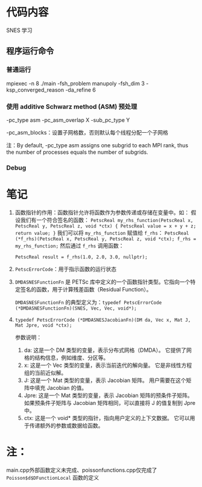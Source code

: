 # 代码内容
SNES 学习
## 程序运行命令
### 普通运行
mpiexec -n 8 ./main -fsh_problem manupoly -fsh_dim 3 -ksp_converged_reason -da_refine 6
### 使用 additive Schwarz method (ASM) 预处理
-pc_type asm -pc_asm_overlap X -sub_pc_type Y

-pc_asm_blocks：设置子网格数，否则默认每个线程分配一个子网格

注：By default, -pc_type asm assigns one subgrid to each MPI rank, thus the number of processes equals the number of subgrids.
### Debug

# 笔记
1. 函数指针的作用：函数指针允许将函数作为参数传递或存储在变量中。如：
   假设我们有一个符合签名的函数：
   `
   PetscReal my_rhs_function(PetscReal x, PetscReal y, PetscReal z, void *ctx) {
    PetscReal value = x + y + z;
    return value;
    }
   `
   我们可以将 `my_rhs_function` 赋值给 `f_rhs`：
   `
   PetscReal (*f_rhs)(PetscReal x, PetscReal y, PetscReal z, void *ctx);
    f_rhs = my_rhs_function;
   `
   然后通过 `f_rhs` 调用函数：

   `PetscReal result = f_rhs(1.0, 2.0, 3.0, nullptr);`
2. `PetscErrorCode`：用于指示函数的运行状态
3. `DMDASNESFunctionFn` 是 PETSc 库中定义的一个函数指针类型。它指向一个特定签名的函数，用于计算残差函数（Residual Function）。
   
    `DMDASNESFunctionFn` 的典型定义为：`typedef PetscErrorCode (*DMDASNESFunctionFn)(SNES, Vec, Vec, void*);`
4. `typedef PetscErrorCode (*DMDASNESJacobianFn)(DM da, Vec x, Mat J, Mat Jpre, void *ctx);`
   
   参数说明：
   1. da:
    这是一个 DM 类型的变量，表示分布式网格（DMDA）。
    它提供了网格的结构信息，例如维度、分区等。
   2. x:
    这是一个 Vec 类型的变量，表示当前迭代的解向量。
    它是非线性方程组的当前近似解。
   3. J:
    这是一个 Mat 类型的变量，表示 Jacobian 矩阵。
    用户需要在这个矩阵中填充 Jacobian 的值。
   4. Jpre:
    这是一个 Mat 类型的变量，表示 Jacobian 矩阵的预条件子矩阵。
    如果预条件子矩阵与 Jacobian 矩阵相同，可以直接将 J 的值复制到 Jpre 中。
   5. ctx:
    这是一个 void* 类型的指针，指向用户定义的上下文数据。
    它可以用于传递额外的参数或数据给函数。

# 注：

main.cpp外部函数定义未完成、poissonfunctions.cpp仅完成了`Poisson$d$DFunctionLocal` 函数的定义